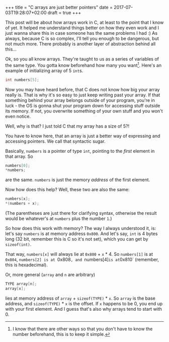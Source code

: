 +++
title = "C arrays are just better pointers"
date = 2017-07-03T19:28:07+02:00
draft = true
+++

This post will be about how arrays work in C, at least to the point that I know of yet. It helped me understand things better on how they even work and I just wanna share this in case someone has the same problems I had :) As always, because C is so complex, I'll tell you enough to be dangerous, but not much more. There probably is another layer of abstraction behind all this...

Ok, so you all know arrays. They're taught to us as a series of variables of the same type. You gotta know beforehand how many you want[^1]. Here's an example of initializing array of 5 `int`s.

```cpp
int numbers[5];
```

Now you may have heard before, that C does not know how big your array really is. That is why it's so easy to just keep writing past your array. If that something behind your array belongs outside of your program, you're in luck - the OS is gonna shut your program down for accessing stuff outside its memory. If not, you overwrite something of your own stuff and you won't even notice.

Well, why is that? I just told C that my array has a size of 5?!

You have to know here, that an array is just a better way of expressing and accessing pointers. We call that syntactic sugar. 

Basically, `numbers` is a pointer of type `int`, pointing to the *first* element in that array. So

```cpp
numbers[0];
*numbers;
```

are the same. `numbers` is just the memory *address* of the first element.

Now how does this help? Well, these two are also the same:

```cpp
numbers[x];
*(numbers + x);
```

(The parentheses are just there for clarifying syntax, otherwise the result would be whatever's at `numbers` plus the number `1`.)

So how does this work with memory? The way I always understood it, is: let's say `numbers` is at memory address `0x800`. And let's say, `int` is 4 bytes long (32 bit, remember this is C so it's not set), which you can get by `sizeof(int)`.

That way, `numbers[x]` will always lie at `0x800` + `x` * 4. So `numbers[1]` is at `0x804`, `numbers[2] is at `0x808`, and `numbers[4]` is at `0x810` (remember, this is hexadecimal).

Or, more general (`array` and `n` are arbitrary)

```cpp
TYPE array[n];
array[x];
```

lies at memory address of `array` + `sizeof(TYPE)` * `x`. So `array` is the base address, and `sizeof(TYPE)` * `x` is the offset. If `x` happens to be 0, you end up with your first element. And I guess that's also why arrays tend to start with 0.

[^1]: I know that there are other ways so that you don't have to know the number beforehand, this is to keep it simple.
